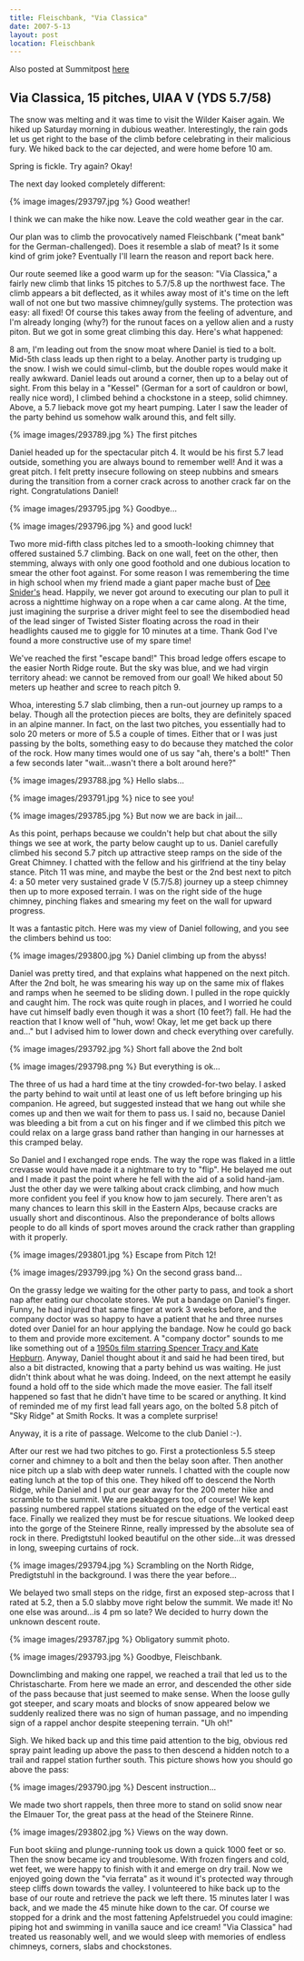```yaml
---
title: Fleischbank, "Via Classica"
date: 2007-5-13
layout: post
location: Fleischbank
---
```


Also posted at Summitpost [here](https://www.summitpost.org/the-meat-bank-via-classica/293783)

Via Classica, 15 pitches, UIAA V (YDS 5.7/58)
---

The snow was melting and it was time to visit the Wilder Kaiser again. We hiked
up Saturday morning in dubious weather. Interestingly, the rain gods let us get
right to the base of the climb before celebrating in their malicious fury. We
hiked back to the car dejected, and were home before 10 am.

Spring is fickle. Try again? Okay!

The next day looked completely different:

{% image images/293797.jpg %}
Good weather!

I think we can make the hike now. Leave the cold weather gear in the car.

Our plan was to climb the provocatively named Fleischbank ("meat bank" for the
German-challenged). Does it resemble a slab of meat? Is it some kind of grim
joke? Eventually I'll learn the reason and report back here.

Our route seemed like a good warm up for the season: "Via Classica," a fairly
new climb that links 15 pitches to 5.7/5.8 up the northwest face. The climb
appears a bit deflected, as it whiles away most of it's time on the left wall
of not one but two massive chimney/gully systems. The protection was easy: all
fixed! Of course this takes away from the feeling of adventure, and I'm already
longing (why?) for the runout faces on a yellow alien and a rusty piton. But we
got in some great climbing this day. Here's what happened:

8 am, I'm leading out from the snow moat where Daniel is tied to a bolt.
Mid-5th class leads up then right to a belay. Another party is trudging up the
snow. I wish we could simul-climb, but the double ropes would make it really
awkward. Daniel leads out around a corner, then up to a belay out of sight.
From this belay in a "Kessel" (German for a sort of cauldron or bowl, really
nice word), I climbed behind a chockstone in a steep, solid chimney. Above, a
5.7 lieback move got my heart pumping. Later I saw the leader of the party
behind us somehow walk around this, and felt silly.

{% image images/293789.jpg %}
The first pitches

Daniel headed up for the spectacular pitch 4. It would be his first 5.7 lead
outside, something you are always bound to remember well! And it was a great
pitch. I felt pretty insecure following on steep nubbins and smears during the
transition from a corner crack across to another crack far on the right.
Congratulations Daniel!

{% image images/293795.jpg %}
Goodbye...

{% image images/293796.jpg %}
and good luck!

Two more mid-fifth class pitches led to a smooth-looking chimney that offered
sustained 5.7 climbing. Back on one wall, feet on the other, then stemming,
always with only one good foothold and one dubious location to smear the other
foot against. For some reason I was remembering the time in high school when my
friend made a giant paper mache bust of <a
href="https://en.wikipedia.org/wiki/Dee_Snider">Dee Snider's</a> head. Happily,
we never got around to executing our plan to pull it across a nighttime highway
on a rope when a car came along. At the time, just imagining the surprise a
driver might feel to see the disembodied head of the lead singer of Twisted
Sister floating across the road in their headlights caused me to giggle for 10
minutes at a time. Thank God I've found a more constructive use of my spare
time!

We've reached the first "escape band!" This broad ledge offers escape to the
easier North Ridge route. But the sky was blue, and we had virgin territory
ahead: we cannot be removed from our goal! We hiked about 50 meters up heather
and scree to reach pitch 9.

Whoa, interesting 5.7 slab climbing, then a run-out journey up ramps to a
belay. Though all the protection pieces are bolts, they are definitely spaced
in an alpine manner. In fact, on the last two pitches, you essentially had to
solo 20 meters or more of 5.5 a couple of times. Either that or I was just
passing by the bolts, something easy to do because they matched the color of
the rock. How many times would one of us say "ah, there's a bolt!" Then a few
seconds later "wait...wasn't there a bolt around here?"

{% image images/293788.jpg %}
Hello slabs...

{% image images/293791.jpg %}
nice to see you!

{% image images/293785.jpg %}
But now we are back in jail...

As this point, perhaps because we couldn't help but chat about the silly things
we see at work, the party below caught up to us. Daniel carefully climbed his
second 5.7 pitch up attractive steep ramps on the side of the Great Chimney. I
chatted with the fellow and his girlfriend at the tiny belay stance. Pitch 11
was mine, and maybe the best or the 2nd best next to pitch 4: a 50 meter very
sustained grade V (5.7/5.8) journey up a steep chimney then up to more exposed
terrain. I was on the right side of the huge chimney, pinching flakes and
smearing my feet on the wall for upward progress. 

It was a fantastic pitch. Here was my view of Daniel following, and you see the
climbers behind us too:

{% image images/293800.jpg %}
Daniel climbing up from the abyss!

Daniel was pretty tired, and that explains what happened on the next pitch.
After the 2nd bolt, he was smearing his way up on the same mix of flakes and
ramps when he seemed to be sliding down. I pulled in the rope quickly and
caught him. The rock was quite rough in places, and I worried he could have cut
himself badly even though it was a short (10 feet?) fall. He had the reaction
that I know well of "huh, wow! Okay, let me get back up there and..." but I
advised him to lower down and check everything over carefully.

{% image images/293792.jpg %}
Short fall above the 2nd bolt

{% image images/293798.png %}
But everything is ok...

The three of us had a hard time at the tiny crowded-for-two belay. I asked the
party behind to wait until at least one of us left before bringing up his
companion. He agreed, but suggested instead that we hang out while she comes up
and then we wait for them to pass us. I said no, because Daniel was bleeding a
bit from a cut on his finger and if we climbed this pitch we could relax on a
large grass band rather than hanging in our harnesses at this cramped belay.

So Daniel and I exchanged rope ends. The way the rope was flaked in a little
crevasse would have made it a nightmare to try to "flip". He belayed me out and
I made it past the point where he fell with the aid of a solid hand-jam. Just
the other day we were talking about crack climbing, and how much more confident
you feel if you know how to jam securely. There aren't as many chances to learn
this skill in the Eastern Alps, because cracks are usually short and
discontinous. Also the preponderance of bolts allows people to do all kinds of
sport moves around the crack rather than grappling with it properly.

{% image images/293801.jpg %}
Escape from Pitch 12!

{% image images/293799.jpg %}
On the second grass band...

On the grassy ledge we waiting for the other party to pass, and took a short
nap after eating our chocolate stores. We put a bandage on Daniel's finger.
Funny, he had injured that same finger at work 3 weeks before, and the company
doctor was so happy to have a patient that he and three nurses doted over
Daniel for an hour applying the bandage. Now he could go back to them and
provide more excitement. A "company doctor" sounds to me like something out of
a <a href="https://en.wikipedia.org/wiki/Desk_Set">1950s film starring Spencer
Tracy and Kate Hepburn</a>. Anyway, Daniel thought about it and said he had
been tired, but also a bit distracted, knowing that a party behind us was
waiting. He just didn't think about what he was doing. Indeed, on the next
attempt he easily found a hold off to the side which made the move easier. The
fall itself happened so fast that he didn't have time to be scared or anything.
It kind of reminded me of my first lead fall years ago, on the bolted 5.8 pitch
of "Sky Ridge" at Smith Rocks. It was a complete surprise!

Anyway, it is a rite of passage. Welcome to the club Daniel :-).

After our rest we had two pitches to go. First a protectionless 5.5 steep
corner and chimney to a bolt and then the belay soon after. Then another nice
pitch up a slab with deep water runnels. I chatted with the couple now eating
lunch at the top of this one. They hiked off to descend the North Ridge, while
Daniel and I put our gear away for the 200 meter hike and scramble to the
summit. We are peakbaggers too, of course! We kept passing numbered rappel
stations situated on the edge of the vertical east face. Finally we realized
they must be for rescue situations. We looked deep into the gorge of the
Steinere Rinne, really impressed by the absolute sea of rock in there.
Predigtstuhl looked beautiful on the other side...it was dressed in long,
sweeping curtains of rock.

{% image images/293794.jpg %}
Scrambling on the North Ridge, Predigtstuhl in the background. I was there the year before...

We belayed two small steps on the ridge, first an exposed step-across that I
rated at 5.2, then a 5.0 slabby move right below the summit. We made it! No one
else was around...is 4 pm so late? We decided to hurry down the unknown descent
route.

{% image images/293787.jpg %}
Obligatory summit photo.

{% image images/293793.jpg %}
Goodbye, Fleischbank.

Downclimbing and making one rappel, we reached a trail that led us to the
Christascharte. From here we made an error, and descended the other side of the
pass because that just seemed to make sense. When the loose gully got steeper,
and scary moats and blocks of snow appeared below we suddenly realized there
was no sign of human passage, and no impending sign of a rappel anchor despite
steepening terrain. "Uh oh!"

Sigh. We hiked back up and this time paid attention to the big, obvious red
spray paint leading up above the pass to then descend a hidden notch to a trail
and rappel station further south. This picture shows how you should go above
the pass:

{% image images/293790.jpg %}
Descent instruction...

We made two short rappels, then three more to stand on solid snow near the
Elmauer Tor, the great pass at the head of the Steinere Rinne.

{% image images/293802.jpg %}
Views on the way down.

Fun boot skiing and plunge-running took us down a quick 1000 feet or so. Then
the snow became icy and troublesome. With frozen fingers and cold, wet feet, we
were happy to finish with it and emerge on dry trail. Now we enjoyed going down
the "via ferrata" as it wound it's protected way through steep cliffs down
towards the valley. I volunteered to hike back up to the base of our route and
retrieve the pack we left there. 15 minutes later I was back, and we made the
45 minute hike down to the car. Of course we stopped for a drink and the most
fattening Apfelstruedel you could imagine: piping hot and swimming in vanilla
sauce and ice cream! "Via Classica" had treated us reasonably well, and we
would sleep with memories of endless chimneys, corners, slabs and chockstones.
